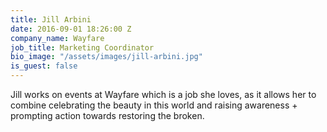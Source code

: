 ```yaml
---
title: Jill Arbini
date: 2016-09-01 18:26:00 Z
company_name: Wayfare
job_title: Marketing Coordinator
bio_image: "/assets/images/jill-arbini.jpg"
is_guest: false
---
```


Jill works on events at Wayfare which is a job she loves, as it allows her to combine celebrating the beauty in this world and raising awareness + prompting action towards restoring the broken.
